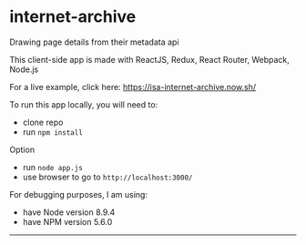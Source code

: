 # internet-archive
Drawing page details from their metadata api

This client-side app is made with ReactJS, Redux, React Router, Webpack, Node.js

For a live example, click here: https://isa-internet-archive.now.sh/

To run this app locally, you will need to:

- clone repo
- run `npm install`

Option
- run `node app.js`
- use browser to go to `http://localhost:3000/`

For debugging purposes, I am using:
- have Node version 8.9.4
- have NPM version 5.6.0

-------


